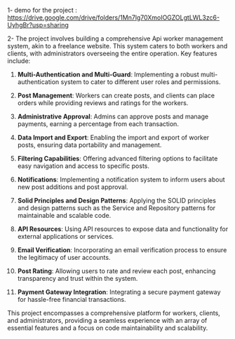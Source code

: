 1- demo for the project : 
https://drive.google.com/drive/folders/1Mn7lg70XmoIOGZOLgtLWL3zc6-UyhgBr?usp=sharing

2- The project involves building a comprehensive Api worker management system, akin to a freelance website. This system caters to both workers and clients, with administrators overseeing the entire operation. Key features include:

1. **Multi-Authentication and Multi-Guard**: Implementing a robust multi-authentication system to cater to different user roles and permissions.

2. **Post Management**: Workers can create posts, and clients can place orders while providing reviews and ratings for the workers.

3. **Administrative Approval**: Admins can approve posts and manage payments, earning a percentage from each transaction.

4. **Data Import and Export**: Enabling the import and export of worker posts, ensuring data portability and management.

5. **Filtering Capabilities**: Offering advanced filtering options to facilitate easy navigation and access to specific posts.

6. **Notifications**: Implementing a notification system to inform users about new post additions and post approval.

7. **Solid Principles and Design Patterns**: Applying the SOLID principles and design patterns such as the Service and Repository patterns for maintainable and scalable code.

8. **API Resources**: Using API resources to expose data and functionality for external applications or services.

9. **Email Verification**: Incorporating an email verification process to ensure the legitimacy of user accounts.

10. **Post Rating**: Allowing users to rate and review each post, enhancing transparency and trust within the system.

11. **Payment Gateway Integration**: Integrating a secure payment gateway for hassle-free financial transactions.

This project encompasses a comprehensive platform for workers, clients, and administrators, providing a seamless experience with an array of essential features and a focus on code maintainability and scalability.
